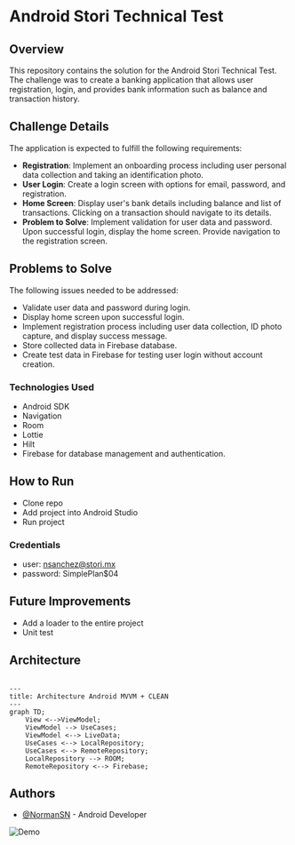 # Android Stori Technical Test

## Overview
This repository contains the solution for the Android Stori Technical Test. The challenge was to create a banking application that allows user registration, login, and provides bank information such as balance and transaction history.

## Challenge Details
The application is expected to fulfill the following requirements:

- **Registration**: Implement an onboarding process including user personal data collection and taking an identification photo.
- **User Login**: Create a login screen with options for email, password, and registration.
- **Home Screen**: Display user's bank details including balance and list of transactions. Clicking on a transaction should navigate to its details.
- **Problem to Solve**: Implement validation for user data and password. Upon successful login, display the home screen. Provide navigation to the registration screen.

## Problems to Solve
The following issues needed to be addressed:
- Validate user data and password during login.
- Display home screen upon successful login.
- Implement registration process including user data collection, ID photo capture, and display success message.
- Store collected data in Firebase database.
- Create test data in Firebase for testing user login without account creation.

### Technologies Used
- Android SDK
- Navigation
- Room
- Lottie
- Hilt
- Firebase for database management and authentication.

## How to Run
- Clone repo
- Add project into Android Studio
- Run project

### Credentials
- user: nsanchez@stori.mx
- password: SimplePlan$04

## Future Improvements
- Add a loader to the entire project
- Unit test

## Architecture
```mermaid

---
title: Architecture Android MVVM + CLEAN
---
graph TD;
    View <-->ViewModel;
    ViewModel --> UseCases;
    ViewModel <--> LiveData;
    UseCases <--> LocalRepository;
    UseCases <--> RemoteRepository;
    LocalRepository --> ROOM;
    RemoteRepository <--> Firebase;
```


## Authors
- [@NormanSN](https://www.linkedin.com/in/norman-sanchez-nolasco/) - Android Developer

![Demo](https://firebasestorage.googleapis.com/v0/b/normanstoritest.appspot.com/o/stori_challenge.gif?alt=media&token=3f6a93df-62b4-4d29-83f5-832d30f9947d)


